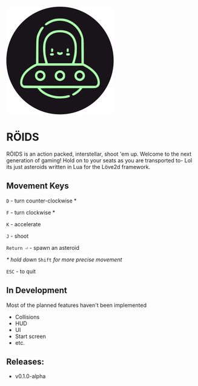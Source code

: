![alien ufo](./assets/roids.svg)
# RÖIDS
RÖIDS is an action packed, interstellar, shoot 'em up. Welcome to the next generation of gaming! Hold on to your seats as you are transported to- Lol its just asteroids written in Lua for the Löve2d framework.

## Movement Keys
`D` - turn counter-clockwise \*

`F` - turn clockwise \*

`K` - accelerate

`J` - shoot

`Return ⏎` - spawn an asteroid

*\* hold down* `Shift` *for more precise movement*

`ESC` - to quit

## In Development
Most of the planned features haven't been implemented
* Collisions
* HUD
* UI
* Start screen
* etc.

## Releases:
* v0.1.0-alpha
